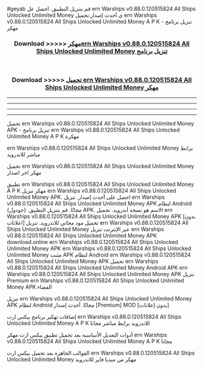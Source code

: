 #geyab قم بتنزيل التطبيق. احصل عل ern Warships v0.88.0.120515824 All Ships Unlocked Unlimited Money  ى أحدث إصدار.تحميل ern Warships v0.88.0.120515824 All Ships Unlocked Unlimited Money  A P K - تنزيل برنامج مهكر



<div align="center">
<h3>Download >>>>> <a href="https://ar-sites.web.app/?ar= ern Warships v0.88.0.120515824 All Ships Unlocked Unlimited Money ">مهكرern Warships v0.88.0.120515824 All Ships Unlocked Unlimited Money  تنزيل برنامج</a></h3><br>

<h3>Download >>>>> <a href="https://ar-sites.web.app/?ar= ern Warships v0.88.0.120515824 All Ships Unlocked Unlimited Money ">تحميل ern Warships v0.88.0.120515824 All Ships Unlocked Unlimited Money  مهكر</a></h3>
</div>


----------------------------------------------------------

----------------------------------------------------------

----------------------------------------------------------

----------------------------------------------------------


تحميل ern Warships v0.88.0.120515824 All Ships Unlocked Unlimited Money  APK - تنزيل برنامج ern Warships v0.88.0.120515824 All Ships Unlocked Unlimited Money  A P K مهكرة

ern Warships v0.88.0.120515824 All Ships Unlocked Unlimited Money  برابط مباشر للاندرويد

تحميل ern Warships v0.88.0.120515824 All Ships Unlocked Unlimited Money  مهكر اخر اصدار

تطبيق ern Warships v0.88.0.120515824 All Ships Unlocked Unlimited Money  A P K مهكر
تنزيل ern Warships v0.88.0.120515824 All Ships Unlocked Unlimited Money  APK. احصل على أحدث إصدار.
تنزيل ern Warships v0.88.0.120515824 All Ships Unlocked Unlimited Money  APK لنظام Android مجانًا.
قم بتنزيل التطبيق. {جودول} APK. الاسم هو نسخة أندرويد.
تحميل ern Warships v0.88.0.120515824 All Ships Unlocked Unlimited Money  APK [بدون اعلانات]
تحميل مود مجاني للاندرويد.
تنزيل ern Warships v0.88.0.120515824 All Ships Unlocked Unlimited Money  عبر الإنترنت
تنزيل ern Warships v0.88.0.120515824 All Ships Unlocked Unlimited Money  APK
download.online ern Warships v0.88.0.120515824 All Ships Unlocked Unlimited Money  APK
ern Warships v0.88.0.120515824 All Ships Unlocked Unlimited Money  مثبت APK لنظام Android
ern Warships v0.88.0.120515824 All Ships Unlocked Unlimited Money  APK
تحميل ern Warships v0.88.0.120515824 All Ships Unlocked Unlimited Money  Android APK
ern Warships v0.88.0.120515824 All Ships Unlocked Unlimited Money  APK تنزيل Premium
ern Warships v0.88.0.120515824 All Ships Unlocked Unlimited Money  APK الفضاء

تنزيل ern Warships v0.88.0.120515824 All Ships Unlocked Unlimited Money  APK لنظام Android مجانًا. أحدث إصدار [Premium] MOD [بدون إعلانات]

إضافات تهكير برنامج بيكس ارت ern Warships v0.88.0.120515824 All Ships Unlocked Unlimited Money  A P K للاندرويد برابط مباشر مجانا

أدوات التعديل الأساسية بعد تحميل تطبيق بيكس ارت مهكر ern Warships v0.88.0.120515824 All Ships Unlocked Unlimited Money  A P K مجانا

القوالب الجاهزة بعد تحميل بيكس ارت ern Warships v0.88.0.120515824 All Ships Unlocked Unlimited Money  مهكر من ميديا فاير للاندرويد



